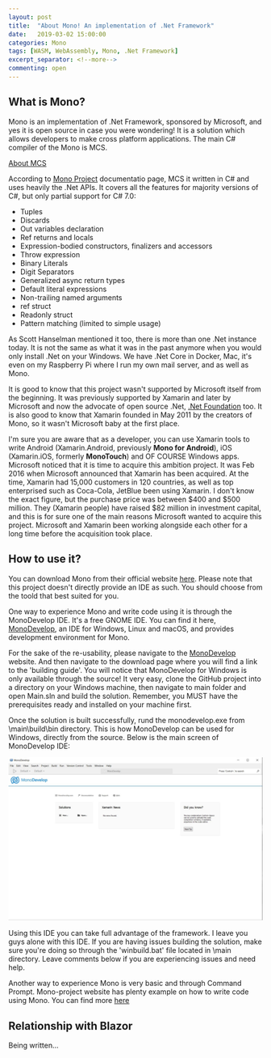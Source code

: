 ```yaml
---
layout: post
title:  "About Mono! An implementation of .Net Framework"
date:   2019-03-02 15:00:00
categories: Mono
tags: [WASM, WebAssembly, Mono, .Net Framework]
excerpt_separator: <!--more-->
commenting: open
---
```


What is Mono?
-

Mono is an implementation of .Net Framework, sponsored by Microsoft, and yes it is open source in case you were wondering! It is a solution which allows developers to make cross platform applications. The main C# compiler of the Mono is MCS.
<!--more-->

<u>About MCS</u>

According to <u><a href='https://www.mono-project.com/docs/about-mono/languages/csharp/' target='_blank'>Mono Project</a></u> documentatio page, MCS it written in C# and uses heavily the .Net APIs. It covers all the features for majority versions of C#, but only partial support for C# 7.0:

- Tuples
- Discards
- Out variables declaration
- Ref returns and locals
- Expression-bodied constructors, finalizers and accessors
- Throw expression
- Binary Literals
- Digit Separators
- Generalized async return types
- Default literal expressions
- Non-trailing named arguments
- ref struct
- Readonly struct
- Pattern matching (limited to simple usage)

As Scott Hanselman mentioned it too, there is more than one .Net instance today. It is not the same as what it was in the past anymore when you would only install .Net on your Windows. We have .Net Core in Docker, Mac, it's even on my Raspberry Pi where I run my own mail server, and as well as Mono.

It is good to know that this project wasn't supported by Microsoft itself from the beginning. It was previously supported by Xamarin and later by Microsoft and now the advocate of open source .Net, <u><a href='https://www.dotnetfoundation.org/' target='_blank'>.Net Foundation</a></u> too. It is also good to know that Xamarin founded in May 2011 by the creators of Mono, so it wasn't Microsoft baby at the first place. 

I'm sure you are aware that as a developer, you can use Xamarin tools to write Android (Xamarin.Android, previously <b>Mono for Android</b>), iOS (Xamarin.iOS, formerly <b>MonoTouch</b>) and OF COURSE Windows apps. Microsoft noticed that it is time to acquire this ambition project. It was Feb 2016 when Microsoft announced that Xamarin has been acquired. At the time, Xamarin had 15,000 customers in 120 countries, as well as top enterprised such as Coca-Cola, JetBlue been using Xamarin. I don't know the exact figure, but the purchase price was between $400 and $500 million. They (Xamarin people) have raised $82 million in investment capital, and this is for sure one of the main reasons Microsoft wanted to acquire this project. Microsoft and Xamarin been working alongside each other for a long time before the acquisition took place.

How to use it?
-

You can download Mono from their official website <u><a href='https://www.mono-project.com/download/stable/' target='_blank'>here</a></u>. Please note that this project doesn't directly provide an IDE as such. You should choose from the toold that best suited for you. 

One way to experience Mono and write code using it is through the MonoDevelop IDE. It's a free GNOME IDE. You can find it here, <u><a href='https://www.monodevelop.com/' target='_blank'>MonoDevelop</a></u>, an IDE for Windows, Linux and macOS, and provides development environment for Mono.

For the sake of the re-usability, please navigate to the <u><a href='https://www.monodevelop.com/' target='_blank'>MonoDevelop</a></u> website. And then navigate to the download page where you will find a link to the 'building guide'. You will notice that MonoDevelop for Windows is only available through the source! It very easy, clone the GitHub project into a directory on your Windows machine, then navigate to main folder and open Main.sln and build the solution. Remember, you MUST have the prerequisites ready and installed on your machine first.

Once the solution is built successfully, rund the monodevelop.exe from \main\build\bin directory. This is how MonoDevelop can be used for Windows, directly from the source. Below is the main screen of MonoDevelop IDE:

![MonoDevelop startup page](/assets/imgs/MonoDevelop.JPG)

Using this IDE you can take full advantage of the framework. I leave you guys alone with this IDE. If you are having issues building the solution, make sure you're doing so through the 'winbuild.bat' file located in \main directory. Leave comments below if you are experiencing issues and need help.

Another way to experience Mono is very basic and through Command Prompt. Mono-project website has plenty example on how to write code using Mono. You can find more <u><a href='https://www.mono-project.com/docs/getting-started/mono-basics/' target='_blank'>here</a></u>

Relationship with Blazor
-

Being written...